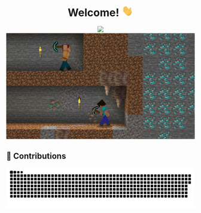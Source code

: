 <div id="header" align="center">
    <h1>Welcome! <img src="https://raw.githubusercontent.com/mov-ebx/mov-ebx/master/assets/wave.gif" height=30></h1>
    <img src="https://komarev.com/ghpvc/?username=diamond-ore">
    <img src="assets/NEVER_GIVE_UP.jpeg">
</div>

## 🐍 Contributions
<picture>
  <source media="(prefers-color-scheme: dark)" srcset="https://raw.githubusercontent.com/diamond-ore/diamond-ore/output/github-contribution-grid-snake-dark.svg" />
  <source media="(prefers-color-scheme: light)" srcset="https://raw.githubusercontent.com/diamond-ore/diamond-ore/output/github-contribution-grid-snake.svg" />
  <img alt="github-snake" src="https://raw.githubusercontent.com/diamond-ore/diamond-ore/output/github-contribution-grid-snake.svg" />
</picture>